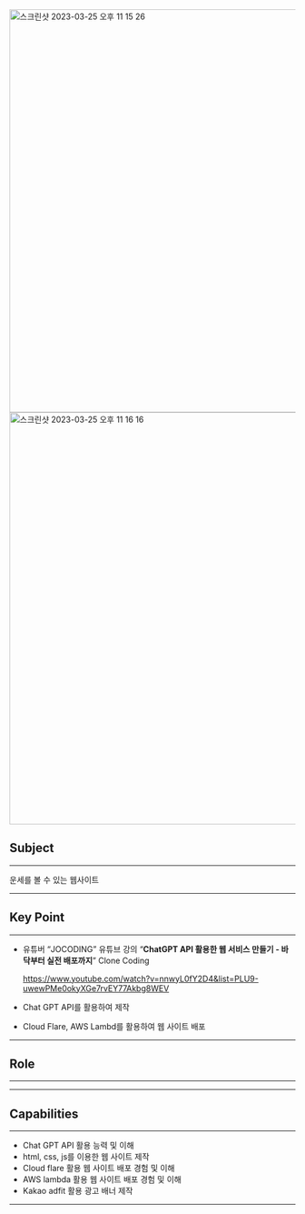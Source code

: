 <img width="709" alt="스크린샷 2023-03-25 오후 11 15 26" src="https://user-images.githubusercontent.com/112843229/227722681-c18573d9-0028-4675-b2c5-a1603e4579e0.png">

<img width="725" alt="스크린샷 2023-03-25 오후 11 16 16" src="https://user-images.githubusercontent.com/112843229/227722698-7562ec21-c4af-4be0-bd65-3e9025af0f94.png">


## Subject

---

운세를 볼 수 있는 웹사이트 

---

## Key Point

---

- 유튜버 “JOCODING” 유튜브 강의 “**ChatGPT API 활용한 웹 서비스 만들기 - 바닥부터 실전 배포까지**” Clone Coding
    
    https://www.youtube.com/watch?v=nnwyL0fY2D4&list=PLU9-uwewPMe0okyXGe7rvEY77Akbg8WEV
    
- Chat GPT API를 활용하여 제작
- Cloud Flare, AWS Lambd를 활용하여 웹 사이트 배포

---

## Role

---

---

## **Capabilities**

---

- Chat GPT API 활용 능력 및 이해
- html, css, js를 이용한 웹 사이트 제작
- Cloud flare 활용 웹 사이트 배포 경험 및 이해
- AWS lambda 활용 웹 사이트 배포 경험 및 이해
- Kakao adfit 활용 광고 배너 제작

---
